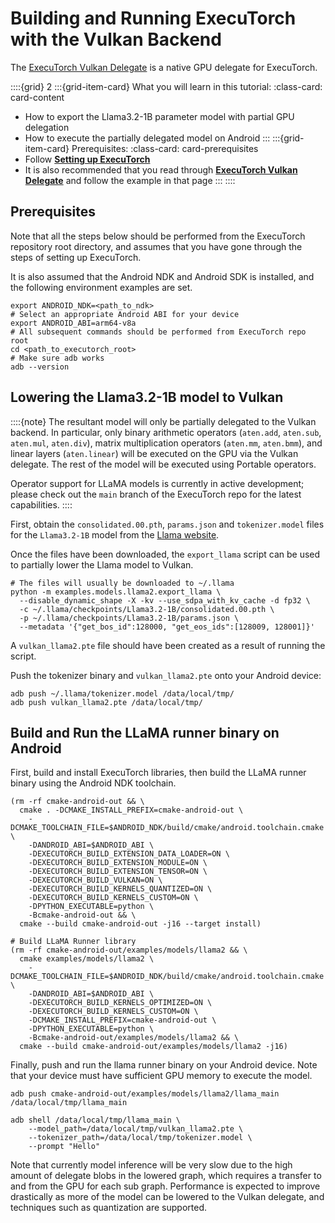 # Building and Running ExecuTorch with the Vulkan Backend

The [ExecuTorch Vulkan Delegate](./native-delegates-executorch-vulkan-delegate.md)
is a native GPU delegate for ExecuTorch.

<!----This will show a grid card on the page----->
::::{grid} 2
:::{grid-item-card}  What you will learn in this tutorial:
:class-card: card-content
* How to export the Llama3.2-1B parameter model with partial GPU delegation
* How to execute the partially delegated model on Android
:::
:::{grid-item-card}  Prerequisites:
:class-card: card-prerequisites
* Follow [**Setting up ExecuTorch**](./getting-started-setup.md)
* It is also recommended that you read through [**ExecuTorch Vulkan Delegate**](./native-delegates-executorch-vulkan-delegate.md) and follow the example in that page
:::
::::

## Prerequisites

Note that all the steps below should be performed from the ExecuTorch repository
root directory, and assumes that you have gone through the steps of setting up
ExecuTorch.

It is also assumed that the Android NDK and Android SDK is installed, and the
following environment examples are set.

```shell
export ANDROID_NDK=<path_to_ndk>
# Select an appropriate Android ABI for your device
export ANDROID_ABI=arm64-v8a
# All subsequent commands should be performed from ExecuTorch repo root
cd <path_to_executorch_root>
# Make sure adb works
adb --version
```

## Lowering the Llama3.2-1B model to Vulkan

::::{note}
The resultant model will only be partially delegated to the Vulkan backend. In
particular, only binary arithmetic operators (`aten.add`, `aten.sub`,
`aten.mul`, `aten.div`), matrix multiplication operators (`aten.mm`, `aten.bmm`),
and linear layers (`aten.linear`) will be executed on the GPU via the Vulkan
delegate. The rest of the model will be executed using Portable operators.

Operator support for LLaMA models is currently in active development; please
check out the `main` branch of the ExecuTorch repo for the latest capabilities.
::::

First, obtain the `consolidated.00.pth`, `params.json` and `tokenizer.model`
files for the `Llama3.2-1B` model from the [Llama website](https://www.llama.com/llama-downloads/).

Once the files have been downloaded, the `export_llama` script can be used to
partially lower the Llama model to Vulkan.

```shell
# The files will usually be downloaded to ~/.llama
python -m examples.models.llama2.export_llama \
  --disable_dynamic_shape -X -kv --use_sdpa_with_kv_cache -d fp32 \
  -c ~/.llama/checkpoints/Llama3.2-1B/consolidated.00.pth \
  -p ~/.llama/checkpoints/Llama3.2-1B/params.json \
  --metadata '{"get_bos_id":128000, "get_eos_ids":[128009, 128001]}'
```

A `vulkan_llama2.pte` file should have been created as a result of running the
script.

Push the tokenizer binary and `vulkan_llama2.pte` onto your Android device:

```shell
adb push ~/.llama/tokenizer.model /data/local/tmp/
adb push vulkan_llama2.pte /data/local/tmp/
```

## Build and Run the LLaMA runner binary on Android

First, build and install ExecuTorch libraries, then build the LLaMA runner
binary using the Android NDK toolchain.

```shell
(rm -rf cmake-android-out && \
  cmake . -DCMAKE_INSTALL_PREFIX=cmake-android-out \
    -DCMAKE_TOOLCHAIN_FILE=$ANDROID_NDK/build/cmake/android.toolchain.cmake \
    -DANDROID_ABI=$ANDROID_ABI \
    -DEXECUTORCH_BUILD_EXTENSION_DATA_LOADER=ON \
    -DEXECUTORCH_BUILD_EXTENSION_MODULE=ON \
    -DEXECUTORCH_BUILD_EXTENSION_TENSOR=ON \
    -DEXECUTORCH_BUILD_VULKAN=ON \
    -DEXECUTORCH_BUILD_KERNELS_QUANTIZED=ON \
    -DEXECUTORCH_BUILD_KERNELS_CUSTOM=ON \
    -DPYTHON_EXECUTABLE=python \
    -Bcmake-android-out && \
  cmake --build cmake-android-out -j16 --target install)

# Build LLaMA Runner library
(rm -rf cmake-android-out/examples/models/llama2 && \
  cmake examples/models/llama2 \
    -DCMAKE_TOOLCHAIN_FILE=$ANDROID_NDK/build/cmake/android.toolchain.cmake \
    -DANDROID_ABI=$ANDROID_ABI \
    -DEXECUTORCH_BUILD_KERNELS_OPTIMIZED=ON \
    -DEXECUTORCH_BUILD_KERNELS_CUSTOM=ON \
    -DCMAKE_INSTALL_PREFIX=cmake-android-out \
    -DPYTHON_EXECUTABLE=python \
    -Bcmake-android-out/examples/models/llama2 && \
  cmake --build cmake-android-out/examples/models/llama2 -j16)
```

Finally, push and run the llama runner binary on your Android device. Note that
your device must have sufficient GPU memory to execute the model.

```shell
adb push cmake-android-out/examples/models/llama2/llama_main /data/local/tmp/llama_main

adb shell /data/local/tmp/llama_main \
    --model_path=/data/local/tmp/vulkan_llama2.pte \
    --tokenizer_path=/data/local/tmp/tokenizer.model \
    --prompt "Hello"
```

Note that currently model inference will be very slow due to the high amount of
delegate blobs in the lowered graph, which requires a transfer to and from the
GPU for each sub graph. Performance is expected to improve drastically as more
of the model can be lowered to the Vulkan delegate, and techniques such as
quantization are supported.
